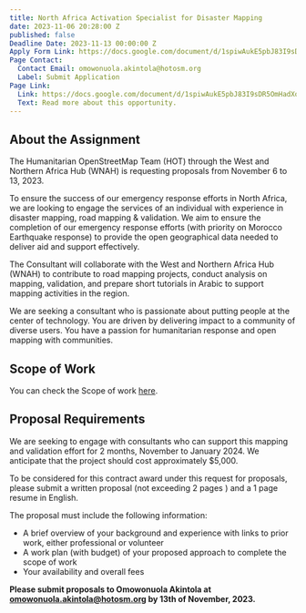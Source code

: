 ```yaml
---
title: North Africa Activation Specialist for Disaster Mapping
date: 2023-11-06 20:28:00 Z
published: false
Deadline Date: 2023-11-13 00:00:00 Z
Apply Form Link: https://docs.google.com/document/d/1spiwAukE5pbJ83I9sDR5OmHadXomu2Qln7xDG4rzlMg/edit?usp=sharing
Page Contact:
  Contact Email: omowonuola.akintola@hotosm.org
  Label: Submit Application
Page Link:
  Link: https://docs.google.com/document/d/1spiwAukE5pbJ83I9sDR5OmHadXomu2Qln7xDG4rzlMg/edit?usp=sharing
  Text: Read more about this opportunity.
---
```


## About the Assignment

The Humanitarian OpenStreetMap Team (HOT) through the  West and Northern Africa Hub (WNAH)  is requesting proposals from November 6 to 13, 2023. 

To ensure the success of our emergency response efforts in North Africa, we are looking to engage the services of an individual with experience in disaster mapping, road mapping & validation. We aim to ensure the completion of our emergency response efforts (with priority on Morocco Earthquake response) to provide the open geographical data needed to deliver aid and support effectively. 

The Consultant will collaborate with the West and Northern Africa Hub (WNAH) to contribute to road mapping projects, conduct analysis on mapping,  validation, and prepare short tutorials in Arabic to support mapping activities in the region.

We are seeking a consultant who is passionate about putting people at the center of technology. You are driven by delivering impact to a community of diverse users. You have a passion for humanitarian response and open mapping with communities.

## Scope of Work

You can check the Scope of work [here](https://docs.google.com/document/d/1spiwAukE5pbJ83I9sDR5OmHadXomu2Qln7xDG4rzlMg/edit?usp=sharing).

## Proposal Requirements

We are seeking to engage with consultants who can support this mapping and validation effort for 2 months, November to January 2024. We anticipate that the project should cost approximately $5,000.

To be considered for this contract award under this request for proposals, please submit a written proposal (not exceeding 2 pages ) and a 1 page resume in English.

The proposal must include the following information:

* A brief overview of your background and experience with links to prior work, either professional or volunteer 
* A work plan (with budget) of your proposed approach to complete the scope of work
* Your availability and overall fees

**Please submit proposals to Omowonuola Akintola at [omowonuola.akintola@hotosm.org](mailto:omowonuola.akintola@hotosm.org) by 13th of November, 2023.**